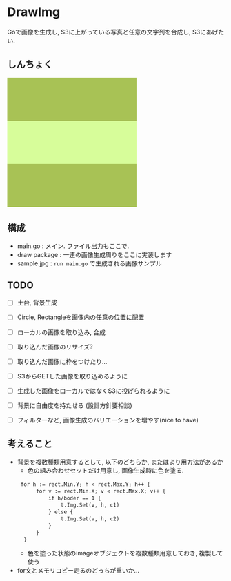 # DrawImg
Goで画像を生成し, S3に上がっている写真と任意の文字列を合成し, S3にあげたい.

## しんちょく
![しんちょく](https://github.com/CaterpillarSan/DrawImg/blob/master/sample.jpg "現在のmasterブランチの生成物")

## 構成
- main.go : メイン. ファイル出力もここで.
- draw package : 一連の画像生成周りをここに実装します
- sample.jpg : `run main.go` で生成される画像サンプル

## TODO
 - [ ] 土台, 背景生成
 - [ ] Circle, Rectangleを画像内の任意の位置に配置
 - [ ] ローカルの画像を取り込み, 合成
 - [ ] 取り込んだ画像のリサイズ?
 - [ ] 取り込んだ画像に枠をつけたり...
 - [ ] S3からGETした画像を取り込めるように
 - [ ] 生成した画像をローカルではなくS3に投げられるように
 - [ ] 背景に自由度を持たせる (設計方針要相談)
 - [ ] フィルターなど, 画像生成のバリエーションを増やす(nice to have)
 
 
## 考えること
- 背景を複数種類用意するとして, 以下のどちらか, またはより用方法があるか
  - 色の組み合わせセットだけ用意し, 画像生成時に色を塗る.
  ```
   for h := rect.Min.Y; h < rect.Max.Y; h++ {
		for v := rect.Min.X; v < rect.Max.X; v++ {
			if h/boder == 1 {
				t.Img.Set(v, h, c1)
			} else {
				t.Img.Set(v, h, c2)
			}
		}
	}
  ```
  - 色を塗った状態のimageオブジェクトを複数種類用意しておき, 複製して使う
- for文とメモリコピー走るのどっちが重いか...
